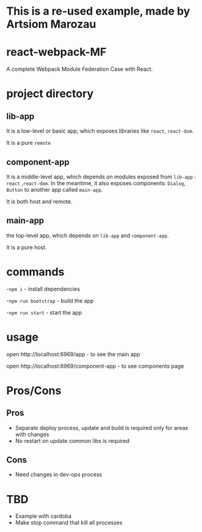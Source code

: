 
# This is a re-used example, made by Artsiom Marozau

# react-webpack-MF

A complete Webpack Module Federation Case with React.

# project directory

## lib-app

It is a low-level or basic app, which exposes libraries like `react`, `react-dom`.

It is a pure `remote`

## component-app

It is a middle-level app, which depends on modules exposed from `lib-app` : `react` ,`react-dom`. In the meantime, it also exposes components: `Dialog`, `Button` to another app called `main-app`.

It is both host and remote.

## main-app

the top-level app, which depends on `lib-app` and `component-app`.

It is a pure host.

# commands

-`npm i` - install dependencies

-`npm run bootstrap` - build the app

-`npm run start` - start the app

# usage

open http://localhost:6969/app - to see the main app

open http://localhost:6969/component-app - to see components page

# Pros/Cons

## Pros
- Separate deploy process, update and build is required only for areas with changes
- No restart on update common libs is required

## Cons
- Need changes in dev-ops process

# TBD
- Example with cardoba
- Make stop command that kill all processes